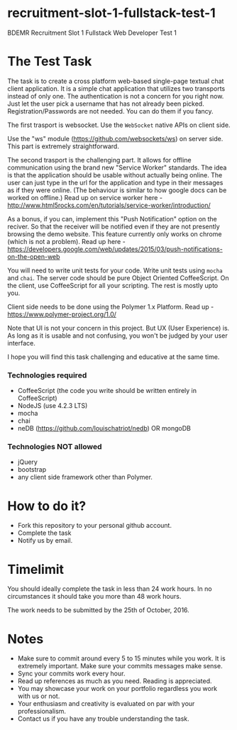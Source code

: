# recruitment-slot-1-fullstack-test-1
BDEMR Recruitment Slot 1 Fullstack Web Developer Test 1

# The Test Task
The task is to create a cross platform web-based single-page textual chat client application. It is a simple chat application that utilizes two transports instead of only one. The authentication is not a concern for you right now. Just let the user pick a username that has not already been picked. Registration/Passwords are not needed. You can do them if you fancy.

The first trasport is websocket. Use the `WebSocket` native APIs on client side.

Use the "ws" module (https://github.com/websockets/ws) on server side. This part is extremely straightforward.

The second trasport is the challenging part. It allows for offline communication using the brand new "Service Worker" standards. The idea is that the application should be usable without actually being online. The user can just type in the url for the application and type in their messages as if they were online. (The behaviour is similar to how google docs can be worked on offline.) Read up on service worker here - http://www.html5rocks.com/en/tutorials/service-worker/introduction/

As a bonus, if you can, implement this "Push Notification" option on the reciver. So that the receiver will be notified even if they are not presently browsing the demo website. This feature currently only works on chrome (which is not a problem). Read up here - https://developers.google.com/web/updates/2015/03/push-notifications-on-the-open-web

You will need to write unit tests for your code. Write unit tests using `mocha` and `chai`. The server code should be pure Object Oriented CoffeeScript. On the client, use CoffeeScript for all your scripting. The rest is mostly upto you.

Client side needs to be done using the Polymer 1.x Platform. Read up - https://www.polymer-project.org/1.0/ 

Note that UI is not your concern in this project. But UX (User Experience) is. As long as it is usable and not confusing, you won't be judged by your user interface.

I hope you will find this task challenging and educative at the same time.

### Technologies required
* CoffeeScript (the code you write should be written entirely in CoffeeScript)
* NodeJS (use 4.2.3 LTS)
* mocha
* chai
* neDB (https://github.com/louischatriot/nedb) OR mongoDB

### Technologies NOT allowed
* jQuery
* bootstrap
* any client side framework other than Polymer.

# How to do it?
* Fork this repository to your personal github account.
* Complete the task
* Notify us by email.

# Timelimit
You should ideally complete the task in less than 24 work hours. In no circumstances it should take you more than 48 work hours.

The work needs to be submitted by the 25th of October, 2016.

# Notes
* Make sure to commit around every 5 to 15 minutes while you work. It is extremely important. Make sure your commits messages make sense.
* Sync your commits work every hour.
* Read up references as much as you need. Reading is appreciated.
* You may showcase your work on your portfolio regardless you work with us or not.
* Your enthusiasm and creativity is evaluated on par with your professionalism.
* Contact us if you have any trouble understanding the task.

